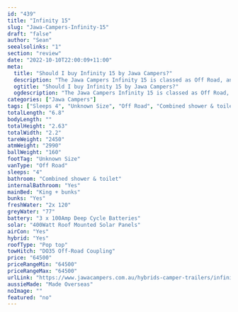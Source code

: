 ```yaml
---
id: "439"
title: "Infinity 15"
slug: "Jawa-Campers-Infinity-15"
draft: "false"
author: "Sean"
seealsolinks: "1"
section: "review"
date: "2022-10-10T22:00:09+11:00"
meta:
  title: "Should I buy Infinity 15 by Jawa Campers?"
  description: "The Jawa Campers Infinity 15 is classed as Off Road, and sleeps 4 people. It is Made Overseas and comes in at Unknown Size. It generally has Combined shower & toilet."
  ogtitle: "Should I buy Infinity 15 by Jawa Campers?"
  ogdescription: "The Jawa Campers Infinity 15 is classed as Off Road, and sleeps 4 people. It is Made Overseas and comes in at Unknown Size. It generally has Combined shower & toilet."
categories: ["Jawa Campers"]
tags: ["Sleeps 4", "Unknown Size", "Off Road", "Combined shower & toilet", "Pop top", "60 - 70k"]
totalLength: "6.8"
bodyLength: ""
totalHeight: "2.63"
totalWidth: "2.2"
tareWeight: "2450"
atmWeight: "2990"
ballWeight: "160"
footTag: "Unknown Size"
vanType: "Off Road"
sleeps: "4"
bathroom: "Combined shower & toilet"
internalBathroom: "Yes"
mainBed: "King + bunks"
bunks: "Yes"
freshWater: "2x 120"
greyWater: "77"
battery: "3 x 100Amp Deep Cycle Batteries"
solar: "400Watt Roof Mounted Solar Panels"
airCon: "Yes"
hybrid: "Yes"
roofType: "Pop top"
towHitch: "DO35 Off-Road Coupling"
price: "64500"
priceRangeMin: "64500"
priceRangeMax: "64500"
urlLink: "https://www.jawacampers.com.au/hybrids-camper-trailers/infinity-15/"
aussieMade: "Made Overseas"
noImage: ""
featured: "no"
---
```

